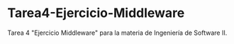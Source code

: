 # Tarea4-Ejercicio-Middleware
Tarea 4 "Ejercicio Middleware" para la materia de Ingeniería de Software II.
